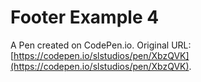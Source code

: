 # Footer Example 4

A Pen created on CodePen.io. Original URL: [https://codepen.io/slstudios/pen/XbzQVK](https://codepen.io/slstudios/pen/XbzQVK).

